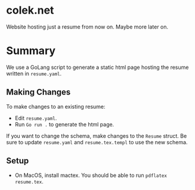 # colek.net

Website hosting just a resume from now on. Maybe more later on.
# Summary

We use a GoLang script to generate a static html page hosting the resume written in `resume.yaml`.

## Making Changes
To make changes to an existing resume:
- Edit `resume.yaml`.
- Run `Go run .` to generate the html page.

If you want to change the schema, make changes to the `Resume` struct. Be sure to update `resume.yaml` 
and `resume.tex.templ` to use the new schema.

## Setup
- On MacOS, install mactex. You should be able to run `pdflatex resume.tex`.
